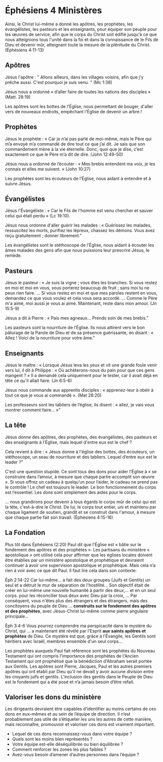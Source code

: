 # Éphésiens 4 Ministères

Ainsi, le Christ lui-même a donné les apôtres, les prophètes, les évangélistes, les pasteurs et les enseignants, pour équiper son peuple pour les œuvres de service, afin que le corps du Christ soit édifié jusqu'à ce que nous atteignions tous l'unité dans la foi et dans la connaissance de le Fils de Dieu et devenir mûr, atteignant toute la mesure de la plénitude du Christ. (Éphésiens 4:11-13)

## Apôtres

Jésus l'apôtre : " Allons ailleurs, dans les villages voisins, afin que j'y prêche aussi. C'est pourquoi je suis venu. " (Mc 1:38)

Jésus nous a ordonné « d’aller faire de toutes les nations des disciples » (Matt. 28:19)

Les apôtres sont les bottes de l'Église, nous permettant de bouger, d'aller vers de nouveaux endroits, empêchant l'Église de devenir un arbre.!

## Prophètes

Jésus le prophète : « Car je n’ai pas parlé de moi-même, mais le Père qui m’a envoyé m’a commandé de dire tout ce que j’ai dit. Je sais que son commandement mène à la vie éternelle. Donc, quoi que je dise, c’est exactement ce que le Père m’a dit de dire. (John 12:49-50)

Jésus nous a ordonné de l’écouter : « Mes brebis entendent ma voix, je les connais et elles me suivent. » (John 10:27)

Les prophètes sont les écouteurs de l’Église, nous aidant à entendre et à suivre Jésus.

## Évangélistes

Jésus l'Évangéliste : « Car le Fils de l'homme est venu chercher et sauver celui qui était perdu » (Lc 19:10).

Jésus nous ordonne d'aller guérir les malades : « Guérissez les malades, ressuscitez les morts, purifiez les lépreux, chassez les démons. Vous avez reçu gratuitement ; donner librement.”

Les évangélistes sont le stéthoscope de l'Église, nous aidant à écouter les âmes malades des gens afin que nous puissions leur prescrire Jésus, le remède.

## Pasteurs

Jésus le pasteur : « Je suis la vigne ; vous êtes les branches. Si vous restez en moi et moi en vous, vous porterez beaucoup de fruit ; sans moi tu ne peux rien faire. ... Si vous restez en moi et que mes paroles restent en vous, demandez ce que vous voulez et cela vous sera accordé. ... Comme le Père m'a aimé, moi aussi je vous ai aimé. Maintenant, reste dans mon amour. (Jn 15:5-9)

Jésus a dit à Pierre : « Pais mes agneaux… Prends soin de mes brebis.”

Les pasteurs sont la nourriture de l’Église. Ils nous attirent vers le bon pâturage de la Parole de Dieu et de sa présence guérissante, en disant : « Allez ! Voici de la nourriture pour votre âme.”

## Enseignants

Jésus le maître : « Lorsque Jésus leva les yeux et vit une grande foule venir vers lui, il dit à Philippe : « Où achèterons-nous du pain pour que ces gens mangent ? » Il a demandé cela uniquement pour le tester, car il avait déjà en tête ce qu'il allait faire. (Jn 6:5-6)

Jésus nous commande aux apprentis disciples : « apprenez-leur à obéir à tout ce que je vous ai commandé ». (Mat 28:20)

Les professeurs sont les tabliers de l’église, ils disent : « allez, je vais vous montrer comment faire… »”

## La tête

Jésus donne des apôtres, des prophètes, des évangélistes, des pasteurs et des enseignants à l'Église, mais lequel d'entre eux est le chef ?

Cela revient à dire : « Jésus donne à l'église des bottes, des écouteurs, un stéthoscope, un seau de nourriture et des tabliers. Lequel d’entre eux est le leader ?”

C'est une question stupide. Ce sont tous des dons pour aider l’Église à « se construire dans l’amour, à mesure que chaque partie accomplit son œuvre ». Si vous offrez un cadeau à quelqu’un pour l’aider, le cadeau ne prend pas le contrôle ! Le chef est toujours le leader. Le bon fonctionnement du corps est l’essentiel. Les dons sont simplement des aides pour le corps.

... nous grandirons pour devenir à tous égards le corps mûr de celui qui est la tête, c'est-à-dire le Christ. De lui, le corps tout entier, uni et maintenu par chaque ligament de soutien, grandit et se construit dans l'amour, à mesure que chaque partie fait son travail. (Éphésiens 4:15-16)

## La Fondation

Plus tôt dans Éphésiens (2:20) Paul dit que l'Église est « bâtie sur le fondement des apôtres et des prophètes ». Les partisans du ministère « apostolique » ont utilisé cela pour affirmer que les églises locales doivent être établies par un ministère apostolique et prophétique et devraient continuer à avoir une supervision apostolique et prophétique. Mais cela n’a rien à voir avec ce que dit Paul. Il faut lire cela dans son contexte:

Éph 2:14-22 Car lui-même... a fait des deux groupes (Juifs et Gentils) un seul et a détruit le mur de séparation de l'hostilité... Son objectif était de créer en lui-même une nouvelle humanité à partir des deux,... et en un seul corps. pour les réconcilier tous deux avec Dieu par la croix, ... Par conséquent, vous n'êtes plus des étrangers et des étrangers, mais des concitoyens du peuple de Dieu ... **construits sur le fondement des apôtres et des prophètes**, avec Jésus-Christ lui-même comme pierre angulaire principale...

Éph 3:4-6 Vous pourrez comprendre ma perspicacité dans le mystère du Christ, qui ... a maintenant été révélé par l'Esprit **aux saints apôtres et prophètes** de Dieu. Ce mystère est que, grâce à l'Évangile, les Gentils sont héritiers avec Israël, membres ensemble d'un seul corps...

Les prophètes auxquels Paul fait référence sont les prophètes du Nouveau Testament qui ont compris l'importance des prophètes de l'Ancien Testament qui ont prophétisé que la bénédiction d'Abraham serait portée aux Gentils. Les apôtres sont Pierre, Jacques, Paul et les autres premiers apôtres qui ont établi par Dieu qu'il ne devait y avoir aucune division entre les croyants juifs et gentils. L’inclusion des gentils dans le Peuple de Dieu est le fondement qui a été posé et n’a jamais besoin d’être refait.

## Valoriser les dons du ministère

Les dirigeants devraient être capables d’identifier au moins certains de ces dons en eux-mêmes et au sein de l’équipe de direction. Il n’est probablement pas utile de s’étiqueter les uns les autres de cette manière, mais reconnaître, promouvoir et valoriser ces dons est vraiment important.

-   Lequel de ces dons reconnaissez-vous dans votre équipe ?
-   Quels sont les moins bien représentés ?
-   Votre équipe est-elle déséquilibrée ou bien équilibrée ?
-   Comment renforcer les zones les plus faibles ?
-   Avez-vous besoin d’amener d’autres personnes dans l’équipe ?
